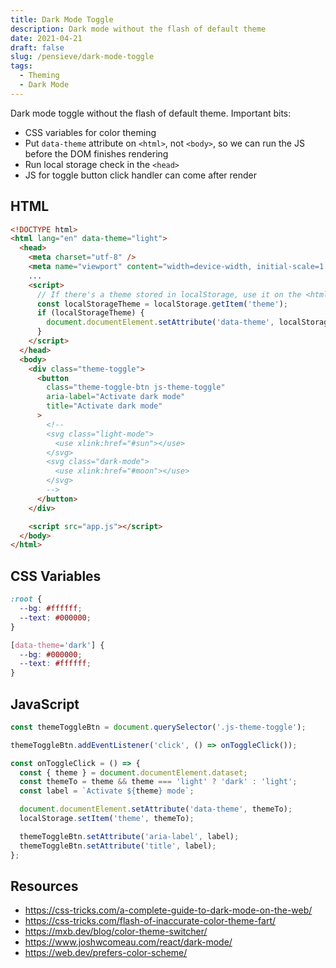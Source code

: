 ```yaml
---
title: Dark Mode Toggle
description: Dark mode without the flash of default theme
date: 2021-04-21
draft: false
slug: /pensieve/dark-mode-toggle
tags:
  - Theming
  - Dark Mode
---
```


Dark mode toggle without the flash of default theme. Important bits:

- CSS variables for color theming
- Put `data-theme` attribute on `<html>`, not `<body>`, so we can run the JS before the DOM finishes rendering
- Run local storage check in the `<head>`
- JS for toggle button click handler can come after render

## HTML

```html
<!DOCTYPE html>
<html lang="en" data-theme="light">
  <head>
    <meta charset="utf-8" />
    <meta name="viewport" content="width=device-width, initial-scale=1.0" />
    ...
    <script>
      // If there's a theme stored in localStorage, use it on the <html>
      const localStorageTheme = localStorage.getItem('theme');
      if (localStorageTheme) {
        document.documentElement.setAttribute('data-theme', localStorageTheme);
      }
    </script>
  </head>
  <body>
    <div class="theme-toggle">
      <button
        class="theme-toggle-btn js-theme-toggle"
        aria-label="Activate dark mode"
        title="Activate dark mode"
      >
        <!--
        <svg class="light-mode">
          <use xlink:href="#sun"></use>
        </svg>
        <svg class="dark-mode">
          <use xlink:href="#moon"></use>
        </svg>
        -->
      </button>
    </div>

    <script src="app.js"></script>
  </body>
</html>
```

## CSS Variables

```css
:root {
  --bg: #ffffff;
  --text: #000000;
}

[data-theme='dark'] {
  --bg: #000000;
  --text: #ffffff;
}
```

## JavaScript

```js:title=app.js
const themeToggleBtn = document.querySelector('.js-theme-toggle');

themeToggleBtn.addEventListener('click', () => onToggleClick());

const onToggleClick = () => {
  const { theme } = document.documentElement.dataset;
  const themeTo = theme && theme === 'light' ? 'dark' : 'light';
  const label = `Activate ${theme} mode`;

  document.documentElement.setAttribute('data-theme', themeTo);
  localStorage.setItem('theme', themeTo);

  themeToggleBtn.setAttribute('aria-label', label);
  themeToggleBtn.setAttribute('title', label);
};
```

## Resources

- <https://css-tricks.com/a-complete-guide-to-dark-mode-on-the-web/>
- <https://css-tricks.com/flash-of-inaccurate-color-theme-fart/>
- <https://mxb.dev/blog/color-theme-switcher/>
- <https://www.joshwcomeau.com/react/dark-mode/>
- <https://web.dev/prefers-color-scheme/>